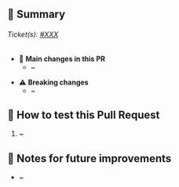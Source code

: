 <!-- PR Title: Feature - XXX or Fix - XXX -->

## 📜 Summary

###### Ticket(s): [#XXX](https://app.jira.com/XXX)
<!-- Make sure to fill the ticket number in both the url and the label -->

<!-- Add an optional brief description here -->

<!-- List the most impactful changes here. Remove any category that doesn't apply to this PR -->
- 🔄 **Main changes in this PR**
    - ~

<!-- @@@@@@@@ Uncomment to use subsections. @@@@@@@@@@ --
- 🐞 **Bug Fixes**:
    - ~

- 🛠 **Other changes**:
    - Edited README, added tests, modify logging, add metrics for monitoring...
    - Add CI, add mypy, address pylint issues...
    - Upgrade X package version...
---- @@@@@@@@ Uncomment to use subsections. @@@@@@@@@@ -->

- ⚠️ **Breaking changes**
  - ~

## 🚀 How to test this Pull Request
<!-- If applicable, please describe how to test the changes made in this PR -->

1. ~

## 📝 Notes for future improvements
<!-- If applicable, please describe any potential improvements not included in this PR which could be worth investigating/implementing down the line -->

- ~